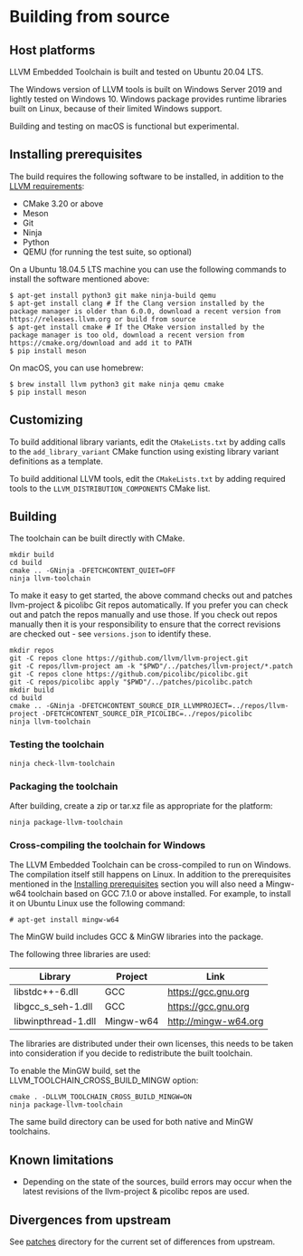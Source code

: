 # Building from source

## Host platforms

LLVM Embedded Toolchain is built and tested on Ubuntu 20.04 LTS.

The Windows version of LLVM tools is built on Windows Server 2019
and lightly tested on Windows 10. Windows package provides runtime libraries
built on Linux, because of their limited Windows support.

Building and testing on macOS is functional but experimental.

## Installing prerequisites

The build requires the following software to be installed, in addition
to the [LLVM requirements](https://llvm.org/docs/GettingStarted.html#software):
* CMake 3.20 or above
* Meson
* Git
* Ninja
* Python
* QEMU (for running the test suite, so optional)

On a Ubuntu 18.04.5 LTS machine you can use the following commands to install
the software mentioned above:
```
$ apt-get install python3 git make ninja-build qemu
$ apt-get install clang # If the Clang version installed by the package manager is older than 6.0.0, download a recent version from https://releases.llvm.org or build from source
$ apt-get install cmake # If the CMake version installed by the package manager is too old, download a recent version from https://cmake.org/download and add it to PATH
$ pip install meson
```

On macOS, you can use homebrew:
```
$ brew install llvm python3 git make ninja qemu cmake
$ pip install meson
```

## Customizing

To build additional library variants, edit the `CMakeLists.txt` by adding
calls to the `add_library_variant` CMake function using existing library
variant definitions as a template.

To build additional LLVM tools, edit the `CMakeLists.txt` by adding required
tools to the `LLVM_DISTRIBUTION_COMPONENTS` CMake list.

## Building

The toolchain can be built directly with CMake.

```
mkdir build
cd build
cmake .. -GNinja -DFETCHCONTENT_QUIET=OFF
ninja llvm-toolchain
```

To make it easy to get started, the above command checks out and patches llvm-project & picolibc Git repos automatically.
If you prefer you can check out and patch the repos manually and use those.
If you check out repos manually then it is your responsibility to ensure that the correct revisions are checked out - see `versions.json` to identify these.

```
mkdir repos
git -C repos clone https://github.com/llvm/llvm-project.git
git -C repos/llvm-project am -k "$PWD"/../patches/llvm-project/*.patch
git -C repos clone https://github.com/picolibc/picolibc.git
git -C repos/picolibc apply "$PWD"/../patches/picolibc.patch
mkdir build
cd build
cmake .. -GNinja -DFETCHCONTENT_SOURCE_DIR_LLVMPROJECT=../repos/llvm-project -DFETCHCONTENT_SOURCE_DIR_PICOLIBC=../repos/picolibc
ninja llvm-toolchain
```

### Testing the toolchain

```
ninja check-llvm-toolchain
```

### Packaging the toolchain

After building, create a zip or tar.xz file as appropriate for the platform:
```
ninja package-llvm-toolchain
```

### Cross-compiling the toolchain for Windows

The LLVM Embedded Toolchain can be cross-compiled to run on Windows.
The compilation itself still happens on Linux. In addition to the prerequisites
mentioned in the [Installing prerequisites](#installing-prerequisites) section
you will also need a Mingw-w64 toolchain based on GCC 7.1.0 or above installed.
For example, to install it on Ubuntu Linux use the following command:
```
# apt-get install mingw-w64
```

The MinGW build includes GCC & MinGW libraries into the package.

The following three libraries are used:

Library             | Project   | Link
--------------------|-----------|---------------------
libstdc++-6.dll     | GCC       | https://gcc.gnu.org
libgcc_s_seh-1.dll  | GCC       | https://gcc.gnu.org
libwinpthread-1.dll | Mingw-w64 | http://mingw-w64.org

The libraries are distributed under their own licenses, this needs to
be taken into consideration if you decide to redistribute the built toolchain.

To enable the MinGW build, set the LLVM_TOOLCHAIN_CROSS_BUILD_MINGW option:
```
cmake . -DLLVM_TOOLCHAIN_CROSS_BUILD_MINGW=ON
ninja package-llvm-toolchain
```
The same build directory can be used for both native and MinGW toolchains.

## Known limitations
* Depending on the state of the sources, build errors may occur when
  the latest revisions of the llvm-project & picolibc repos are used.

## Divergences from upstream

See [patches](https://github.com/32bitmicro/LLVM-Embedded-Toolchain/tree/main/patches)
directory for the current set of differences from upstream.
